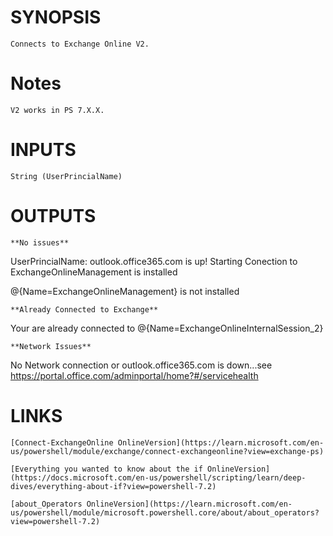 # SYNOPSIS

    Connects to Exchange Online V2.

# Notes

    V2 works in PS 7.X.X.

# INPUTS

    String (UserPrincialName)

# OUTPUTS

    **No issues**

UserPrincialName:
outlook.office365.com is up!
Starting Conection to
ExchangeOnlineManagement is installed

@{Name=ExchangeOnlineManagement} is not installed

    **Already Connected to Exchange**

Your are already connected to @{Name=ExchangeOnlineInternalSession_2}

    **Network Issues**

No Network connection or outlook.office365.com is down...see https://portal.office.com/adminportal/home?#/servicehealth



# LINKS

    [Connect-ExchangeOnline OnlineVersion](https://learn.microsoft.com/en-us/powershell/module/exchange/connect-exchangeonline?view=exchange-ps)

    [Everything you wanted to know about the if OnlineVersion](https://docs.microsoft.com/en-us/powershell/scripting/learn/deep-dives/everything-about-if?view=powershell-7.2)

    [about_Operators OnlineVersion](https://learn.microsoft.com/en-us/powershell/module/microsoft.powershell.core/about/about_operators?view=powershell-7.2)
